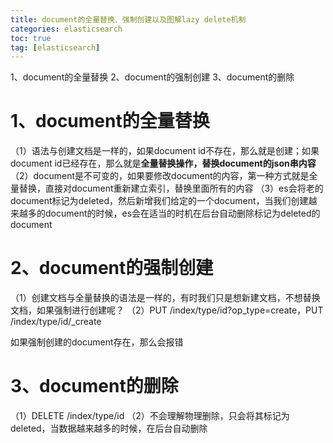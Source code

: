 ```yaml
---
title: document的全量替换、强制创建以及图解lazy delete机制
categories: elasticsearch   
toc: true  
tag: [elasticsearch]
---
```





1、document的全量替换
2、document的强制创建
3、document的删除

# 1、document的全量替换

（1）语法与创建文档是一样的，如果document id不存在，那么就是创建；如果document id已经存在，那么就是**全量替换操作，替换document的json串内容**
（2）document是不可变的，如果要修改document的内容，第一种方式就是全量替换，直接对document重新建立索引，替换里面所有的内容
（3）es会将老的document标记为deleted，然后新增我们给定的一个document，当我们创建越来越多的document的时候，es会在适当的时机在后台自动删除标记为deleted的document




# 2、document的强制创建

（1）创建文档与全量替换的语法是一样的，有时我们只是想新建文档，不想替换文档，如果强制进行创建呢？
（2）PUT /index/type/id?op_type=create，PUT /index/type/id/_create

如果强制创建的document存在，那么会报错

# 3、document的删除

（1）DELETE /index/type/id
（2）不会理解物理删除，只会将其标记为deleted，当数据越来越多的时候，在后台自动删除

